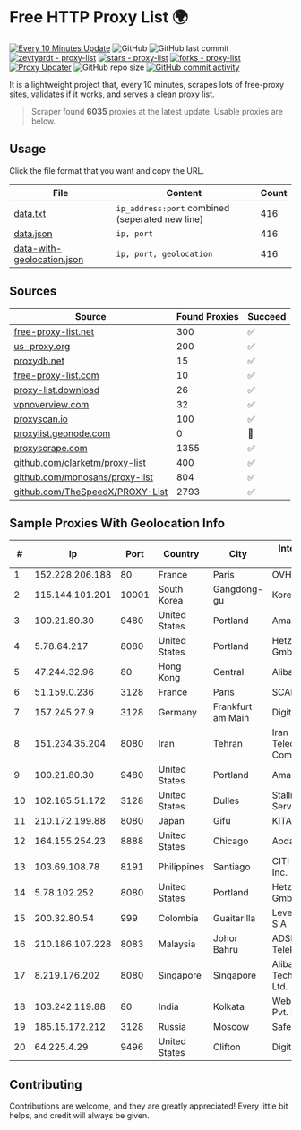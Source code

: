 
# Free HTTP Proxy List 🌍

[![Every 10 Minutes Update](https://github.com/mertguvencli/http-proxy-list/actions/workflows/main.yml/badge.svg?branch=main)](https://github.com/mertguvencli/http-proxy-list/actions/workflows/main.yml)
![GitHub](https://img.shields.io/github/license/mertguvencli/http-proxy-list)
![GitHub last commit](https://img.shields.io/github/last-commit/mertguvencli/http-proxy-list)
[![zevtyardt - proxy-list](https://img.shields.io/static/v1?label=zevtyardt&message=proxy-list&color=blue&logo=github)](https://github.com/zevtyardt/proxy-list "Go to GitHub repo")
[![stars - proxy-list](https://img.shields.io/github/stars/zevtyardt/proxy-list?style=social)](https://github.com/zevtyardt/proxy-list)
[![forks - proxy-list](https://img.shields.io/github/forks/zevtyardt/proxy-list?style=social)](https://github.com/zevtyardt/proxy-list)
[![Proxy Updater](https://github.com/zevtyardt/proxy-list/workflows/Proxy%20Updater/badge.svg)](https://github.com/zevtyardt/proxy-list/actions?query=workflow:"Proxy+Updater")
![GitHub repo size](https://img.shields.io/github/repo-size/zevtyardt/proxy-list)
[![GitHub commit activity](https://img.shields.io/github/commit-activity/m/zevtyardt/proxy-list?logo=commits)](https://github.com/zevtyardt/proxy-list/commits/main)

It is a lightweight project that, every 10 minutes, scrapes lots of free-proxy sites, validates if it works, and serves a clean proxy list.

> Scraper found **6035** proxies at the latest update. Usable proxies are below.

## Usage

Click the file format that you want and copy the URL.

|File|Content|Count|
|----|-------|-----|
|[data.txt](https://raw.githubusercontent.com/mertguvencli/http-proxy-list/main/proxy-list/data.txt)|`ip_address:port` combined (seperated new line)|416|
|[data.json](https://raw.githubusercontent.com/mertguvencli/http-proxy-list/main/proxy-list/data.json)|`ip, port`|416|
|[data-with-geolocation.json](https://raw.githubusercontent.com/mertguvencli/http-proxy-list/main/proxy-list/data-with-geolocation.json)|`ip, port, geolocation`|416|

## Sources

|Source|Found Proxies|Succeed|
|------|-------------|-------|
|[free-proxy-list.net](https://free-proxy-list.net)|300|✅|
|[us-proxy.org](https://www.us-proxy.org)|200|✅|
|[proxydb.net](http://proxydb.net)|15|✅|
|[free-proxy-list.com](https://free-proxy-list.com/?page=&port=&type%5B%5D=http&type%5B%5D=https&up_time=0&search=Search)|10|✅|
|[proxy-list.download](https://www.proxy-list.download/HTTP)|26|✅|
|[vpnoverview.com](https://vpnoverview.com/privacy/anonymous-browsing/free-proxy-servers)|32|✅|
|[proxyscan.io](https://www.proxyscan.io)|100|✅|
|[proxylist.geonode.com](https://proxylist.geonode.com/api/proxy-list?limit=300&page=1&sort_by=lastChecked&sort_type=desc&protocols=http,https)|0|🚫|
|[proxyscrape.com](https://api.proxyscrape.com/v2/?request=displayproxies&protocol=http&timeout=10000&country=all&ssl=all&anonymity=all)|1355|✅|
|[github.com/clarketm/proxy-list](https://raw.githubusercontent.com/clarketm/proxy-list/master/proxy-list-raw.txt)|400|✅|
|[github.com/monosans/proxy-list](https://raw.githubusercontent.com/monosans/proxy-list/main/proxies/http.txt)|804|✅|
|[github.com/TheSpeedX/PROXY-List](https://raw.githubusercontent.com/TheSpeedX/PROXY-List/master/http.txt)|2793|✅|


## Sample Proxies With Geolocation Info

|#|Ip|Port|Country|City|Internet Service Provider|
|-|--|----|-------|----|-------------------------|
|1|152.228.206.188|80|France|Paris|OVH SAS|
|2|115.144.101.201|10001|South Korea|Gangdong-gu|Korea Telecom|
|3|100.21.80.30|9480|United States|Portland|Amazon.com, Inc.|
|4|5.78.64.217|8080|United States|Portland|Hetzner Online GmbH|
|5|47.244.32.96|80|Hong Kong|Central|Alibaba.com LLC|
|6|51.159.0.236|3128|France|Paris|SCALEWAY|
|7|157.245.27.9|3128|Germany|Frankfurt am Main|DigitalOcean, LLC|
|8|151.234.35.204|8080|Iran|Tehran|Iran Telecommunication Company PJS|
|9|100.21.80.30|9480|United States|Portland|Amazon.com, Inc.|
|10|102.165.51.172|3128|United States|Dulles|Stallion Network Services Limited|
|11|210.172.199.88|8080|Japan|Gifu|KITAGATA|
|12|164.155.254.23|8888|United States|Chicago|Aodao Inc|
|13|103.69.108.78|8191|Philippines|Santiago|CITI Cableworld Inc.|
|14|5.78.102.252|8080|United States|Portland|Hetzner Online GmbH|
|15|200.32.80.54|999|Colombia|Guaitarilla|Level 3 Colombia S.A|
|16|210.186.107.228|8083|Malaysia|Johor Bahru|ADSL Streamyx Telekom Malaysia|
|17|8.219.176.202|8080|Singapore|Singapore|Alibaba (US) Technology Co., Ltd.|
|18|103.242.119.88|80|India|Kolkata|Web Werks India Pvt. Ltd.|
|19|185.15.172.212|3128|Russia|Moscow|SafeData LLC|
|20|64.225.4.29|9496|United States|Clifton|DigitalOcean, LLC|



## Contributing

Contributions are welcome, and they are greatly appreciated! Every
little bit helps, and credit will always be given.

